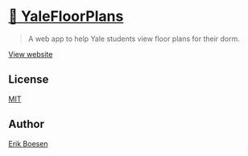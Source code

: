 # [:school: YaleFloorPlans](https://yalefloorplans.com)

> A web app to help Yale students view floor plans for their dorm.

[View website](https://yalefloorplans.com)

## License
[MIT](LICENSE)

## Author
[Erik Boesen](https://github.com/ErikBoesen)
